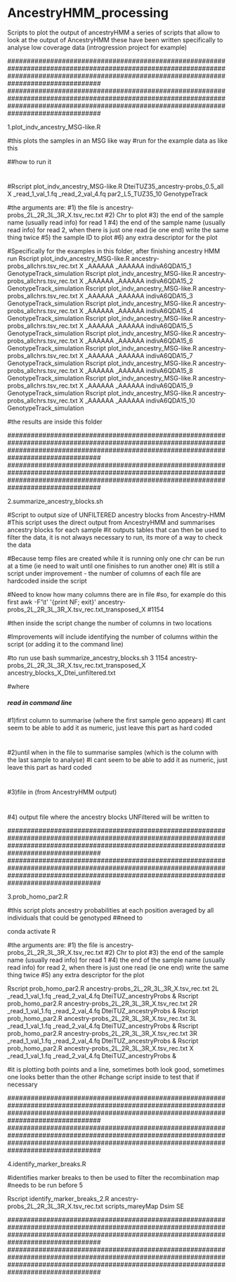 # AncestryHMM_processing
Scripts to plot the output of ancestryHMM
a series of scripts that allow to look at the output of AncestryHMM
these have been written specifically to analyse low coverage data (introgression project for example)

################################################################################################################################################################################################
################################################################################################################################################################################################

1.plot_indv_ancestry_MSG-like.R

#this plots the samples in an MSG like way
#run for the example data as like this

##how to run it
#
#Rscript plot_indv_ancestry_MSG-like.R DteiTUZ35_ancestry-probs_0.5_all X _read_1_val_1.fq _read_2_val_4.fq par2_L5_TUZ35_10 GenotypeTrack 

#the arguments are:
#1) the file is ancestry-probs_2L_2R_3L_3R_X.tsv_rec.txt
#2) Chr to plot
#3) the end of the sample name (usually read info) for read 1
#4) the end of the sample name (usually read info) for read 2, when there is just one read (ie one end) write the same thing twice 
#5) the sample ID to plot 
#6) any extra descriptor for the plot

#Specifically for the examples in this folder, after finishing ancestry HMM run
Rscript plot_indv_ancestry_MSG-like.R ancestry-probs_allchrs.tsv_rec.txt X _AAAAAA _AAAAAA indivA6QDA15_1 GenotypeTrack_simulation
Rscript plot_indv_ancestry_MSG-like.R ancestry-probs_allchrs.tsv_rec.txt X _AAAAAA _AAAAAA indivA6QDA15_2 GenotypeTrack_simulation
Rscript plot_indv_ancestry_MSG-like.R ancestry-probs_allchrs.tsv_rec.txt X _AAAAAA _AAAAAA indivA6QDA15_3 GenotypeTrack_simulation
Rscript plot_indv_ancestry_MSG-like.R ancestry-probs_allchrs.tsv_rec.txt X _AAAAAA _AAAAAA indivA6QDA15_4 GenotypeTrack_simulation
Rscript plot_indv_ancestry_MSG-like.R ancestry-probs_allchrs.tsv_rec.txt X _AAAAAA _AAAAAA indivA6QDA15_5 GenotypeTrack_simulation
Rscript plot_indv_ancestry_MSG-like.R ancestry-probs_allchrs.tsv_rec.txt X _AAAAAA _AAAAAA indivA6QDA15_6 GenotypeTrack_simulation
Rscript plot_indv_ancestry_MSG-like.R ancestry-probs_allchrs.tsv_rec.txt X _AAAAAA _AAAAAA indivA6QDA15_7 GenotypeTrack_simulation
Rscript plot_indv_ancestry_MSG-like.R ancestry-probs_allchrs.tsv_rec.txt X _AAAAAA _AAAAAA indivA6QDA15_8 GenotypeTrack_simulation
Rscript plot_indv_ancestry_MSG-like.R ancestry-probs_allchrs.tsv_rec.txt X _AAAAAA _AAAAAA indivA6QDA15_9 GenotypeTrack_simulation
Rscript plot_indv_ancestry_MSG-like.R ancestry-probs_allchrs.tsv_rec.txt X _AAAAAA _AAAAAA indivA6QDA15_10 GenotypeTrack_simulation

#the results are inside this folder

################################################################################################################################################################################################
################################################################################################################################################################################################

2.summarize_ancestry_blocks.sh

#Script to output size of UNFILTERED ancestry blocks from Ancestry-HMM
#This script uses the direct output from AncestryHMM and summarises ancestry blocks for each sample
#it outputs tables that can then be used to filter the data, it is not always necessary to run, its more of a way to check the data

#Because temp files are created while it is running only one chr can be run at a time (ie need to wait until one finishes to run another one)
#It is still a script under improvement - the number of columns of each file are hardcoded inside the script

#Need to know how many columns there are in file 
#so, for example do this first
awk -F'\t' '{print NF; exit}'  ancestry-probs_2L_2R_3L_3R_X.tsv_rec.txt_transposed_X
#1154

#then inside the script change the number of columns in two locations

#Improvements will include identifying the number of columns within the script (or adding it to the command line)

#to run use
bash summarize_ancestry_blocks.sh 3 1154 ancestry-probs_2L_2R_3L_3R_X.tsv_rec.txt_transposed_X ancestry_blocks_X_Dtei_unfiltered.txt

#where
##### read in command line
#1)first column to summarise (where the first sample geno appears)
#I cant seem to be able to add it as numeric, just leave this part as hard coded
#
#2)until when in the file to summarise samples (which is the column with the last sample to analyse)
#I cant seem to be able to add it as numeric, just leave this part as hard coded
#
#3)file in (from AncestryHMM output)
#
#4) output file where the ancestry blocks UNFiltered will be written to


################################################################################################################################################################################################
################################################################################################################################################################################################

3.prob_homo_par2.R

#this script plots ancestry probabilities at each position averaged by all individuals that could be genotyped
##need to

conda activate R

#the arguments are:
#1) the file is ancestry-probs_2L_2R_3L_3R_X.tsv_rec.txt
#2) Chr to plot
#3) the end of the sample name (usually read info) for read 1
#4) the end of the sample name (usually read info) for read 2, when there is just one read (ie one end) write the same thing twice 
#5) any extra descriptor for the plot

Rscript prob_homo_par2.R ancestry-probs_2L_2R_3L_3R_X.tsv_rec.txt 2L _read_1_val_1.fq _read_2_val_4.fq DteiTUZ_ancestryProbs &
Rscript prob_homo_par2.R ancestry-probs_2L_2R_3L_3R_X.tsv_rec.txt 2R _read_1_val_1.fq _read_2_val_4.fq DteiTUZ_ancestryProbs &
Rscript prob_homo_par2.R ancestry-probs_2L_2R_3L_3R_X.tsv_rec.txt 3L _read_1_val_1.fq _read_2_val_4.fq DteiTUZ_ancestryProbs &
Rscript prob_homo_par2.R ancestry-probs_2L_2R_3L_3R_X.tsv_rec.txt 3R _read_1_val_1.fq _read_2_val_4.fq DteiTUZ_ancestryProbs &
Rscript prob_homo_par2.R ancestry-probs_2L_2R_3L_3R_X.tsv_rec.txt X _read_1_val_1.fq _read_2_val_4.fq DteiTUZ_ancestryProbs &

#it is plotting both points and a line, sometimes both look good, sometimes one looks better than the other
#change script inside to test that if necessary


################################################################################################################################################################################################
################################################################################################################################################################################################

4.identify_marker_breaks.R

#identifies marker breaks to then be used to filter the recombination map
#needs to be run before 5

Rscript identify_marker_breaks_2.R ancestry-probs_2L_2R_3L_3R_X.tsv_rec.txt scripts_mareyMap Dsim SE

################################################################################################################################################################################################
################################################################################################################################################################################################

